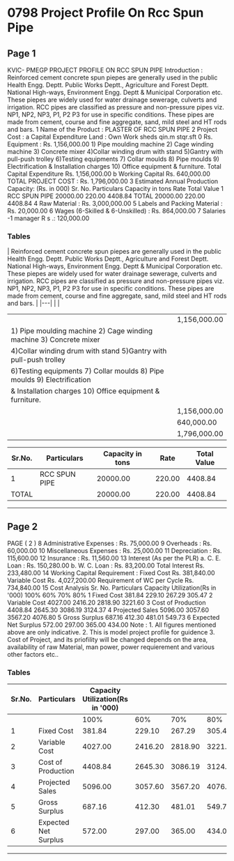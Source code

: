 # 0798 Project Profile On Rcc Spun Pipe

## Page 1

KVIC- PMEGP PROJECT PROFILE ON RCC SPUN PIPE Introduction : Reinforced cement concrete spun piepes are generally used in the public Health Engg. Deptt. Public Works Deptt., Agriculture and Forest Deptt. National High-ways, Environment Engg. Deptt & Municipal Corporation etc. These piepes are widely used for water drainage sewerage, culverts and irrigation. RCC pipes are classified as pressure and non-pressure pipes viz. NP1, NP2, NP3, P1, P2 P3 for use in specific conditions. These pipes are made from cement, course and fine aggregate, sand, mild steel and HT rods and bars. 1 Name of the Product : PLASTER OF RCC SPUN PIPE 2 Project Cost : a Capital Expenditure Land : Own Work sheds qin.m stqr.sft 0 Rs. Equipment : Rs. 1,156,000.00 1) Pipe moulding machine 2) Cage winding machine 3) Concrete mixer 4)Collar winding drum with stand 5)Gantry with pull-push trolley 6)Testing equipments 7) Collar moulds 8) Pipe moulds 9) Electrification & Installation charges 10) Office equipment & furniture. Total Capital Expenditure Rs. 1,156,000.00 b Working Capital Rs. 640,000.00 TOTAL PROJECT COST : Rs. 1,796,000.00 3 Estimated Annual Production Capacity: (Rs. in 000) Sr. No. Particulars Capacity in tons Rate Total Value 1 RCC SPUN PIPE 20000.00 220.00 4408.84 TOTAL 20000.00 220.00 4408.84 4 Raw Material : Rs. 3,000,000.00 5 Labels and Packing Material : Rs. 20,000.00 6 Wages (6-Skilled & 6-Unskilled) : Rs. 864,000.00 7 Salaries -1 manager R s .: 120,000.00

### Tables

| Reinforced cement concrete spun piepes are generally used in the public Health Engg. Deptt. Public
Works Deptt., Agriculture and Forest Deptt. National High-ways, Environment Engg. Deptt & Municipal
Corporation etc. These piepes are widely used for water drainage sewerage, culverts and irrigation.
RCC pipes are classified as pressure and non-pressure pipes viz. NP1, NP2, NP3, P1, P2 P3 for use in
specific conditions. These pipes are made from cement, course and fine aggregate, sand, mild steel and
HT rods and bars. |
|---|
|  |

|  |  |
|---|---|
|  | 1,156,000.00 |
| 1) Pipe moulding machine 2) Cage winding machine 3) Concrete mixer |  |
| 4)Collar winding drum with stand 5)Gantry with pull-push trolley |  |
| 6)Testing equipments 7) Collar moulds 8) Pipe moulds 9) Electrification |  |
| & Installation charges 10) Office equipment & furniture. |  |
|  | 1,156,000.00 |
|  | 640,000.00 |
|  | 1,796,000.00 |

| Sr.No. | Particulars | Capacity in tons | Rate | Total Value |
|---|---|---|---|---|
| 1 | RCC SPUN PIPE | 20000.00 | 220.00 | 4408.84 |
| TOTAL |  | 20000.00 | 220.00 | 4408.84 |

---

## Page 2

PAGE ( 2 ) 8 Administrative Expenses : Rs. 75,000.00 9 Overheads : Rs. 60,000.00 10 Miscellaneous Expenses : Rs. 25,000.00 11 Depreciation : Rs. 115,600.00 12 Insurance : Rs. 11,560.00 13 Interest (As per the PLR) a. C. E. Loan : Rs. 150,280.00 b. W. C. Loan : Rs. 83,200.00 Total Interest Rs. 233,480.00 14 Working Capital Requirement : Fixed Cost Rs. 381,840.00 Variable Cost Rs. 4,027,200.00 Requirement of WC per Cycle Rs. 734,840.00 15 Cost Analysis Sr. No. Particulars Capacity Utilization(Rs in '000) 100% 60% 70% 80% 1 Fixed Cost 381.84 229.10 267.29 305.47 2 Variable Cost 4027.00 2416.20 2818.90 3221.60 3 Cost of Production 4408.84 2645.30 3086.19 3124.37 4 Projected Sales 5096.00 3057.60 3567.20 4076.80 5 Gross Surplus 687.16 412.30 481.01 549.73 6 Expected Net Surplus 572.00 297.00 365.00 434.00 Note : 1. All figures mentioned above are only indicative. 2. This is model project profile for guidence 3. Cost of Project, and its priofility will be changed depends on the area, availability of raw Material, man power, power requierement and various other factors etc..

### Tables

| Sr.No. | Particulars | Capacity Utilization(Rs in '000) |  |  |  |
|---|---|---|---|---|---|
|  |  | 100% | 60% | 70% | 80% |
| 1 | Fixed Cost | 381.84 | 229.10 | 267.29 | 305.47 |
| 2 | Variable Cost | 4027.00 | 2416.20 | 2818.90 | 3221.60 |
| 3 | Cost of Production | 4408.84 | 2645.30 | 3086.19 | 3124.37 |
| 4 | Projected Sales | 5096.00 | 3057.60 | 3567.20 | 4076.80 |
| 5 | Gross Surplus | 687.16 | 412.30 | 481.01 | 549.73 |
| 6 | Expected Net Surplus | 572.00 | 297.00 | 365.00 | 434.00 |

---
